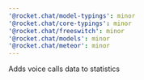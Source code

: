```yaml
---
'@rocket.chat/model-typings': minor
'@rocket.chat/core-typings': minor
'@rocket.chat/freeswitch': minor
'@rocket.chat/models': minor
'@rocket.chat/meteor': minor
---
```


Adds voice calls data to statistics
